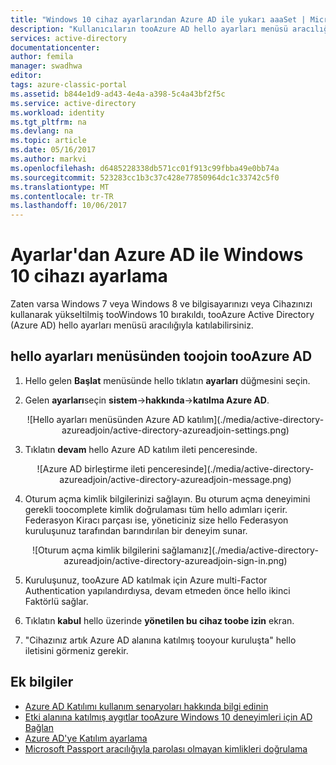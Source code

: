 ```yaml
---
title: "Windows 10 cihaz ayarlarından Azure AD ile yukarı aaaSet | Microsoft Docs"
description: "Kullanıcıların tooAzure AD hello ayarları menüsü aracılığıyla nasıl katılabilirsiniz açıklanmaktadır."
services: active-directory
documentationcenter: 
author: femila
manager: swadhwa
editor: 
tags: azure-classic-portal
ms.assetid: b844e1d9-ad43-4e4a-a398-5c4a43bf2f5c
ms.service: active-directory
ms.workload: identity
ms.tgt_pltfrm: na
ms.devlang: na
ms.topic: article
ms.date: 05/16/2017
ms.author: markvi
ms.openlocfilehash: d6485228338db571cc01f913c99fbba49e0bb74a
ms.sourcegitcommit: 523283cc1b3c37c428e77850964dc1c33742c5f0
ms.translationtype: MT
ms.contentlocale: tr-TR
ms.lasthandoff: 10/06/2017
---
```

# <a name="set-up-a-windows-10-device-with-azure-ad-from-settings"></a>Ayarlar'dan Azure AD ile Windows 10 cihazı ayarlama
Zaten varsa Windows 7 veya Windows 8 ve bilgisayarınızı veya Cihazınızı kullanarak yükseltilmiş tooWindows 10 bırakıldı, tooAzure Active Directory (Azure AD) hello ayarları menüsü aracılığıyla katılabilirsiniz.

## <a name="toojoin-tooazure-ad-from-hello-settings-menu"></a>hello ayarları menüsünden toojoin tooAzure AD
1. Hello gelen **Başlat** menüsünde hello tıklatın **ayarları** düğmesini seçin.
2. Gelen **ayarları**seçin **sistem**->**hakkında**->**katılma Azure AD**.
   
   <center>
   ![Hello ayarları menüsünden Azure AD katılım](./media/active-directory-azureadjoin/active-directory-azureadjoin-settings.png)</center>
3. Tıklatın **devam** hello Azure AD katılım ileti penceresinde.
   
   <center>
   ![Azure AD birleştirme ileti penceresinde](./media/active-directory-azureadjoin/active-directory-azureadjoin-message.png)</center>
4. Oturum açma kimlik bilgilerinizi sağlayın. Bu oturum açma deneyimini gerekli toocomplete kimlik doğrulaması tüm hello adımları içerir. Federasyon Kiracı parçası ise, yöneticiniz size hello Federasyon kuruluşunuz tarafından barındırılan bir deneyim sunar.
   <center>
   ![Oturum açma kimlik bilgilerini sağlamanız](./media/active-directory-azureadjoin/active-directory-azureadjoin-sign-in.png)</center>
5. Kuruluşunuz, tooAzure AD katılmak için Azure multi-Factor Authentication yapılandırdıysa, devam etmeden önce hello ikinci Faktörlü sağlar.
6. Tıklatın **kabul** hello üzerinde **yönetilen bu cihaz toobe izin** ekran.
7. "Cihazınız artık Azure AD alanına katılmış tooyour kuruluşta" hello iletisini görmeniz gerekir.

## <a name="additional-information"></a>Ek bilgiler
* [Azure AD Katılımı kullanım senaryoları hakkında bilgi edinin](active-directory-azureadjoin-deployment-aadjoindirect.md)
* [Etki alanına katılmış aygıtlar tooAzure Windows 10 deneyimleri için AD Bağlan](active-directory-azureadjoin-devices-group-policy.md)
* [Azure AD'ye Katılım ayarlama](active-directory-azureadjoin-setup.md)
* [Microsoft Passport aracılığıyla parolası olmayan kimlikleri doğrulama](active-directory-azureadjoin-passport.md)

